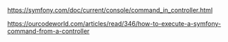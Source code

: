 https://symfony.com/doc/current/console/command_in_controller.html


https://ourcodeworld.com/articles/read/346/how-to-execute-a-symfony-command-from-a-controller